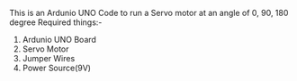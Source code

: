 This is an Ardunio UNO Code to run a Servo motor at an angle of 0, 90, 180 degree
Required things:-
1. Ardunio UNO Board
2. Servo Motor
3. Jumper Wires
4. Power Source(9V)
